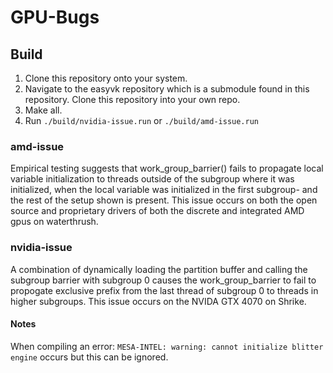 # GPU-Bugs
  
## Build
  1. Clone this repository onto your system.
  2. Navigate to the easyvk repository which is a submodule found in this repository. Clone this repository into your own repo.
  3. Make all.
  4. Run `./build/nvidia-issue.run` or `./build/amd-issue.run`
  
### amd-issue
  Empirical testing suggests that work_group_barrier() fails to propagate local variable initialization to threads outside of the subgroup where it was initialized, when the local variable was initialized in the first subgroup- and the rest of the setup shown is present. This issue occurs on both the open source and proprietary drivers of both the discrete and integrated AMD gpus on waterthrush.
  
### nvidia-issue
  A combination of dynamically loading the partition buffer and calling the subgroup barrier with subgroup 0 causes the work_group_barrier to fail to propogate exclusive prefix from the last thread of subgroup 0 to threads in higher subgroups. This issue occurs on the NVIDA GTX 4070 on Shrike.
  
#### Notes
  When compiling an error: `MESA-INTEL: warning: cannot initialize blitter engine` occurs but this can be ignored.